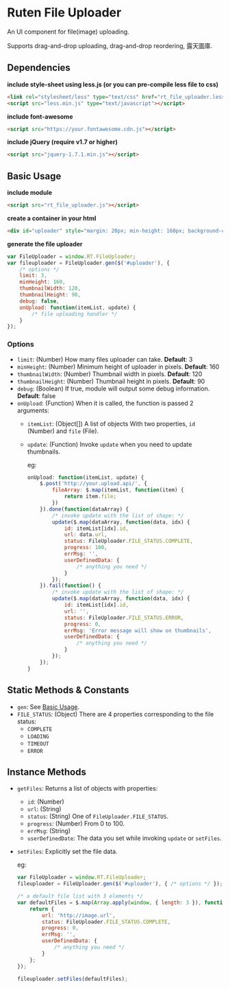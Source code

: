 # Ruten File Uploader

An UI component for file(image) uploading.

Supports drag-and-drop uploading, drag-and-drop reordering, 露天圖庫.

## Dependencies

**include style-sheet using less.js (or you can pre-compile less file to css)**
```html
<link rel="stylesheet/less" type="text/css" href="rt_file_uploader.less" />
<script src="less.min.js" type="text/javascript"></script>
```

**include font-awesome**
```html
<script src="https://your.fontawesome.cdn.js"></script>
```

**include jQuery (require v1.7 or higher)**
```html
<script src="jquery-1.7.1.min.js"></script>
```

## Basic Usage

**include module**
```html
<script src="rt_file_uploader.js"></script>
```

**create a container in your html**
```html
<div id="uploader" style="margin: 20px; min-height: 160px; background-color: #f3f3f3;"></div>
```

**generate the file uploader**

```javascript
var FileUploader = window.RT.FileUploader;
var fileuploader = FileUploader.gen($('#uploader'), {
    /* options */
    limit: 3,
    minHeight: 160,
    thumbnailWidth: 120,
    thumbnailHeight: 90,
    debug: false,
    onUpload: function(itemList, update) {
        /* file uploading handler */
    }
});
```

### Options

* `limit`: (Number) How many files uploader can take. **Default**: 3
* `minHeight`: (Number) Minimum height of uploader in pixels. **Default**: 160
* `thumbnailWidth`: (Number) Thumbnail width in pixels. **Default**: 120
* `thumbnailHeight`: (Number) Thumbnail height in pixels. **Default**: 90
* `debug`: (Boolean) If true, module will output some debug information. **Default**: false
* `onUpload`: (Function) When it is called, the function is passed 2 arguments: 
    * `itemList`: (Object[]) A list of objects With two properties, `id` (Number) and `file` (File).
    * `update`: (Function) Invoke `update` when you need to update thumbnails.

        eg:

        ```javascript
        onUpload: function(itemList, update) {
            $.post('http://your.upload.api/', {
                fileArray: $.map(itemList, function(item) {
                    return item.file;
                })
            }).done(function(dataArray) {
                /* invoke update with the list of shape: */
                update($.map(dataArray, function(data, idx) {
                    id: itemList[idx].id,
                    url: data.url,
                    status: FileUploader.FILE_STATUS.COMPLETE,
                    progress: 100,
                    errMsg: '',
                    userDefinedData: {
                        /* anything you need */
                    }
                });
            }).fail(function() {
                /* invoke update with the list of shape: */
                update($.map(dataArray, function(data, idx) {
                    id: itemList[idx].id,
                    url: '',
                    status: FileUploader.FILE_STATUS.ERROR,
                    progress: 0,
                    errMsg: 'Error message will show on thumbnails',
                    userDefinedData: {
                        /* anything you need */
                    }
                });
            });
        }
        ```

## Static Methods & Constants

* `gen`: See [Basic Usage](#basic-usage).
* `FILE_STATUS`: (Object) There are 4 properties corresponding to the file status:
    * `COMPLETE`
    * `LOADING`
    * `TIMEOUT`
    * `ERROR`

## Instance Methods

* `getFiles`: Returns a list of objects with properties:
    * `id`: (Number)
    * `url`: (String)
    * `status`: (String) One of `FileUploader.FILE_STATUS`.
    * `progress`: (Number) From 0 to 100.
    * `errMsg`: (String)
    * `userDefinedDate`: The data you set while invoking `update` or `setFiles`.
* `setFiles`: Explicitly set the file data.

    eg:

    ```javascript
    var FileUploader = window.RT.FileUploader;
    fileuploader = FileUploader.gen($('#uploader'), { /* options */ });
    
    /* a default file list with 3 elements */
    var defaultFiles = $.map(Array.apply(window, { length: 3 }), function() {
        return {
            url: 'http://image.url',
            status: FileUploader.FILE_STATUS.COMPLETE,
            progress: 0,
            errMsg: '',
            userDefinedData: {
                /* anything you need */
            }
        };
    });

    fileuploader.setFiles(defaultFiles);
    ```
